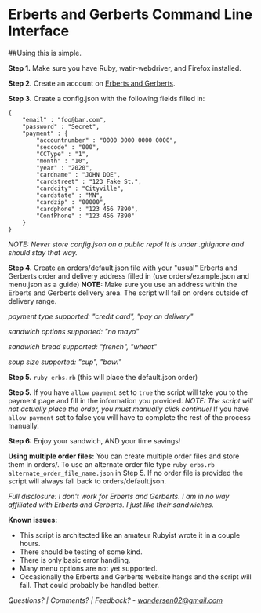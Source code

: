 # Erberts and Gerberts Command Line Interface

##Using this is simple.

**Step 1.** Make sure you have Ruby, watir-webdriver, and Firefox installed.

**Step 2.** Create an account on [Erberts and Gerberts](https://erbertandgerberts-delivery-1088.patronpath.com/bbLogIn.php?cmd=reg).

**Step 3.** Create a config.json with the following fields filled in:
```
{
    "email" : "foo@bar.com",
    "password" : "Secret",
    "payment" : {
        "accountnumber" : "0000 0000 0000 0000",
        "seccode" : "000",
        "CCType" : "1",
        "month" : "10",
        "year" : "2020",
        "cardname" : "JOHN DOE",
        "cardstreet" : "123 Fake St.",
        "cardcity" : "Cityville",
        "cardstate" : "MN",
        "cardzip" : "00000",
        "cardphone" : "123 456 7890",
        "ConfPhone" : "123 456 7890"
    }
}
```

*NOTE: Never store config.json on a public repo! It is under .gitignore and should stay that way.*

**Step 4.** Create an orders/default.json file with your "usual" Erberts and Gerberts order and delivery address filled in (use orders/example.json and menu.json as a guide) **NOTE:** Make sure you use an address within the Erberts and Gerberts delivery area. The script will fail on orders outside of delivery range.

*payment type supported: "credit card", "pay on delivery"*

*sandwich options supported: "no mayo"*

*sandwich bread supported: "french", "wheat"*

*soup size supported: "cup", "bowl"*

**Step 5.** `ruby erbs.rb` (this will place the default.json order)

**Step 5.** If you have `allow payment` set to `true` the script will take you to the payment page and fill in the information you provided. *NOTE: The script will not actually place the order, you must manually click continue!* If you have `allow payment` set to false you will have to complete the rest of the process manually.

**Step 6:** Enjoy your sandwich, AND your time savings!

**Using multiple order files:** You can create multiple order files and store them in orders/. To use an alternate order file type `ruby erbs.rb alternate_order_file_name.json` in Step 5. If no order file is provided the script will always fall back to orders/default.json.

*Full disclosure: I don't work for Erberts and Gerberts. I am in no way affiliated with Erberts and Gerberts. I just like their sandwiches.*

**Known issues:** 

- This script is architected like an amateur Rubyist wrote it in a couple hours. 
- There should be testing of some kind.
- There is only basic error handling.
- Many menu options are not yet supported.
- Occasionally the Erberts and Gerberts website hangs and the script will fail. That could probably be handled better.


*Questions? | Comments? | Feedback? - wandersen02@gmail.com* 